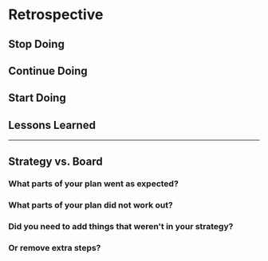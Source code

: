 <!-- this template is for inspiration, feel free to change it however you like! -->

# Retrospective

## Stop Doing

## Continue Doing

## Start Doing

## Lessons Learned

______________________________________________________________________

## Strategy vs. Board

### What parts of your plan went as expected?

### What parts of your plan did not work out?

### Did you need to add things that weren't in your strategy?

### Or remove extra steps?
